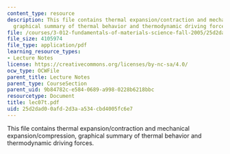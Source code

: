```yaml
---
content_type: resource
description: This file contains thermal expansion/contraction and mechanical expansion/compression,
  graphical summary of thermal behavior and thermodynamic driving forces.
file: /courses/3-012-fundamentals-of-materials-science-fall-2005/25d2dad00afd2d3aa534cbd4005fc6e7_lec07t.pdf
file_size: 4105974
file_type: application/pdf
learning_resource_types:
- Lecture Notes
license: https://creativecommons.org/licenses/by-nc-sa/4.0/
ocw_type: OCWFile
parent_title: Lecture Notes
parent_type: CourseSection
parent_uid: 9b84782c-e584-0689-a998-0228b6218bbc
resourcetype: Document
title: lec07t.pdf
uid: 25d2dad0-0afd-2d3a-a534-cbd4005fc6e7
---
```

This file contains thermal expansion/contraction and mechanical expansion/compression, graphical summary of thermal behavior and thermodynamic driving forces.